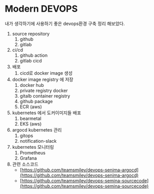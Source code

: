 # Modern DEVOPS

내가 생각하기에 사용하기 좋은 devops환경 구축 정리 해보았다.

1. source repository
   1. github
   2. gitlab
2. ci/cd
   1. github action
   2. gitlab cicd
3. 배포
   1. cicd로 docker image 생성
4. docker image registry 에 저장
   1. docker hub
   2. private registry docker
   3. gitalb container registry
   4. github package
   5. ECR (aws)
5. kubernetes 에서 도커이미지들 배포
   1. bearmetal
   2. EKS (aws)
6. argocd kubernetes 관리
   1. gitops
   2. notification-slack
7. kubernetes 모니터링
   1. Prometheus
   1. Grafana
8. 관련 소스코드
   - [https://github.com/teamsmiley/devops-senima-argocd](https://github.com/teamsmiley/devops-senima-argocd)
   - [https://github.com/teamsmiley/devops-semina-sourcecode](https://github.com/teamsmiley/devops-semina-sourcecode)
